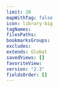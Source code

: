 ```yaml
---
limit: 20
mapWithTag: false
icon: library-big
tagNames: 
filesPaths: 
bookmarksGroups: 
excludes: 
extends: Global
savedViews: []
favoriteView: 
version: "2.3"
fieldsOrder: []
---
```

